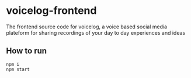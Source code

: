 # voicelog-frontend

The frontend source code for voicelog, a voice based social media plateform for sharing recordings of your day to day experiences and ideas 

## How to run

```
npm i
npm start 
```